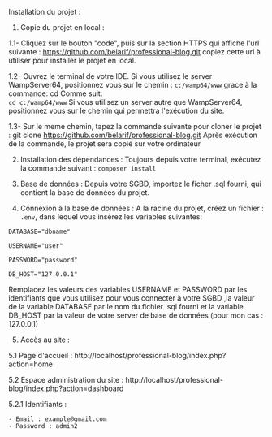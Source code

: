 Installation du projet : 

1. Copie du projet en local :

  1.1- Cliquez sur le bouton "code", puis sur la section HTTPS qui affiche l'url suivante : 
          https://github.com/belarif/professional-blog.git
  copiez cette url à utiliser pour installer le projet en local.

  1.2- Ouvrez le terminal de votre IDE. Si vous utilisez le server WampServer64, positionnez vous sur le chemin : `c:/wamp64/www` 
  grace à la commande: cd Comme suit: 	
          `cd c:/wamp64/www`
  Si vous utilisez un server autre que WampServer64, positionnez vous sur le chemin qui permettra l'exécution du site.

  1.3- Sur le meme chemin, tapez la commande suivante pour cloner le projet :
          git clone https://github.com/belarif/professional-blog.git
  Après exécution de la commande, le projet sera copié sur votre ordinateur

2. Installation des dépendances : 
  Toujours depuis votre terminal, exécutez la commande suivant :
          `composer install`
    
3. Base de données : 
  Depuis votre SGBD, importez le ficher .sql fourni, qui contient la base de données du projet.

4. Connexion à la base de données : 
  A la racine du projet, créez un fichier : `.env`, dans lequel vous insérez les variables suivantes:

  `DATABASE="dbname"`

  `USERNAME="user"`

  `PASSWORD="password"`

  `DB_HOST="127.0.0.1"`
    
   Remplacez les valeurs des variables USERNAME et PASSWORD par les identifiants que vous utilisez pour vous connecter à votre SGBD
   ,la valeur de la variable DATABASE par le nom du fichier .sql fourni et la variable DB_HOST par la valeur de votre server de base de données (pour mon cas : 127.0.0.1)
 
5. Accès au site :

5.1 Page d'accueil :  http://localhost/professional-blog/index.php?action=home

5.2 Espace administration du site :   http://localhost/professional-blog/index.php?action=dashboard

5.2.1 Identifiants :

    - Email : example@gmail.com
    - Password : admin2
